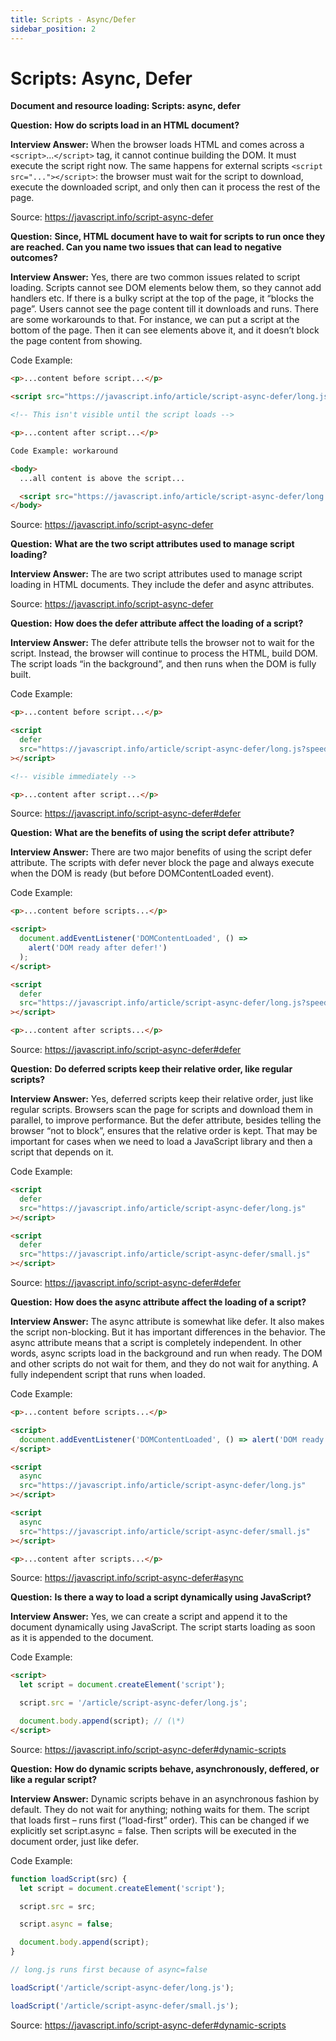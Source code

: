 ```yaml
---
title: Scripts - Async/Defer
sidebar_position: 2
---
```


# Scripts: Async, Defer

**Document and resource loading: Scripts: async, defer**

**Question:** **How do scripts load in an HTML document?**

**Interview Answer:** When the browser loads HTML and comes across a `<script>`...`</script>` tag, it cannot continue building the DOM. It must execute the script right now. The same happens for external scripts `<script src="..."></script>`: the browser must wait for the script to download, execute the downloaded script, and only then can it process the rest of the page.

Source: <https://javascript.info/script-async-defer>

**Question:** **Since, HTML document have to wait for scripts to run once they are reached. Can you name two issues that can lead to negative outcomes?**

**Interview Answer:** Yes, there are two common issues related to script loading. Scripts cannot see DOM elements below them, so they cannot add handlers etc. If there is a bulky script at the top of the page, it “blocks the page”. Users cannot see the page content till it downloads and runs. There are some workarounds to that. For instance, we can put a script at the bottom of the page. Then it can see elements above it, and it doesn’t block the page content from showing.

Code Example:

```html
<p>...content before script...</p>

<script src="https://javascript.info/article/script-async-defer/long.js?speed=1"></script>

<!-- This isn't visible until the script loads -->

<p>...content after script...</p>

Code Example: workaround

<body>
  ...all content is above the script...

  <script src="https://javascript.info/article/script-async-defer/long.js?speed=1"></script>
</body>
```

Source: <https://javascript.info/script-async-defer>

**Question:** **What are the two script attributes used to manage script loading?**

**Interview Answer:** The are two script attributes used to manage script loading in HTML documents. They include the defer and async attributes.

Source: <https://javascript.info/script-async-defer>

**Question:** **How does the defer attribute affect the loading of a script?**

**Interview Answer:** The defer attribute tells the browser not to wait for the script. Instead, the browser will continue to process the HTML, build DOM. The script loads “in the background”, and then runs when the DOM is fully built.

Code Example:

```html
<p>...content before script...</p>

<script
  defer
  src="https://javascript.info/article/script-async-defer/long.js?speed=1"
></script>

<!-- visible immediately -->

<p>...content after script...</p>
```

Source: <https://javascript.info/script-async-defer#defer>

**Question:** **What are the benefits of using the script defer attribute?**

**Interview Answer:** There are two major benefits of using the script defer attribute. The scripts with defer never block the page and always execute when the DOM is ready (but before DOMContentLoaded event).

Code Example:

```html
<p>...content before scripts...</p>

<script>
  document.addEventListener('DOMContentLoaded', () =>
    alert('DOM ready after defer!')
  );
</script>

<script
  defer
  src="https://javascript.info/article/script-async-defer/long.js?speed=1"
></script>

<p>...content after scripts...</p>
```

Source: <https://javascript.info/script-async-defer#defer>

**Question:** **Do deferred scripts keep their relative order, like regular scripts?**

**Interview Answer:** Yes, deferred scripts keep their relative order, just like regular scripts. Browsers scan the page for scripts and download them in parallel, to improve performance. But the defer attribute, besides telling the browser “not to block”, ensures that the relative order is kept. That may be important for cases when we need to load a JavaScript library and then a script that depends on it.

Code Example:

```html
<script
  defer
  src="https://javascript.info/article/script-async-defer/long.js"
></script>

<script
  defer
  src="https://javascript.info/article/script-async-defer/small.js"
></script>
```

Source: <https://javascript.info/script-async-defer#defer>

**Question:** **How does the async attribute affect the loading of a script?**

**Interview Answer:** The async attribute is somewhat like defer. It also makes the script non-blocking. But it has important differences in the behavior. The async attribute means that a script is completely independent. In other words, async scripts load in the background and run when ready. The DOM and other scripts do not wait for them, and they do not wait for anything. A fully independent script that runs when loaded.

Code Example:

```html
<p>...content before scripts...</p>

<script>
  document.addEventListener('DOMContentLoaded', () => alert('DOM ready!'));
</script>

<script
  async
  src="https://javascript.info/article/script-async-defer/long.js"
></script>

<script
  async
  src="https://javascript.info/article/script-async-defer/small.js"
></script>

<p>...content after scripts...</p>
```

Source: <https://javascript.info/script-async-defer#async>

**Question:** **Is there a way to load a script dynamically using JavaScript?**

**Interview Answer:** Yes, we can create a script and append it to the document dynamically using JavaScript. The script starts loading as soon as it is appended to the document.

Code Example:

```html
<script>
  let script = document.createElement('script');

  script.src = '/article/script-async-defer/long.js';

  document.body.append(script); // (\*)
</script>
```

Source: <https://javascript.info/script-async-defer#dynamic-scripts>

**Question:** **How do dynamic scripts behave, asynchronously, deffered, or like a regular script?**

**Interview Answer:** Dynamic scripts behave in an asynchronous fashion by default. They do not wait for anything; nothing waits for them. The script that loads first – runs first (“load-first” order). This can be changed if we explicitly set script.async = false. Then scripts will be executed in the document order, just like defer.

Code Example:

```js
function loadScript(src) {
  let script = document.createElement('script');

  script.src = src;

  script.async = false;

  document.body.append(script);
}

// long.js runs first because of async=false

loadScript('/article/script-async-defer/long.js');

loadScript('/article/script-async-defer/small.js');
```

Source: <https://javascript.info/script-async-defer#dynamic-scripts>
